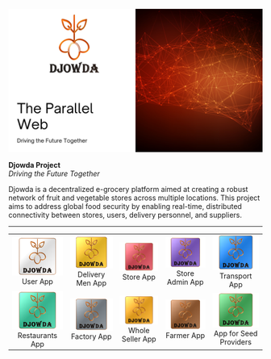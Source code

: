 <!-- Banner Image -->
[![Djowda Project](./Asset/Djowda_Project.png)](https://github.com/Moses-Code-Dev/Djowda-Platform)  

<!-- Project Description -->
**Djowda Project**  
*Driving the Future Together*  

Djowda is a decentralized e-grocery platform aimed at creating a robust network of fruit and vegetable stores across multiple locations. This project aims to address global food security by enabling real-time, distributed connectivity between stores, users, delivery personnel, and suppliers.

---

<!-- Grid of Apps -->
<table>
  <tr>
    <td align="center">
      <a href="https://github.com/Moses-Code-Dev/Djowda-UserApp">
        <img src="./Asset/User_App.png" alt="User App" width="150"/>
      </a>
      <br>User App
    </td>
    <td align="center">
      <a href="https://github.com/Moses-Code-DevDjowda-DeliveryApp">
        <img src="./Asset/Delivery_Men_App.png" alt="Delivery Men App" width="150"/>
      </a>
      <br>Delivery Men App
    </td>
    <td align="center">
      <a href="https://github.com/Moses-Code-Dev/Djowda-StoreApp">
        <img src="./Asset/Store_App.png" alt="Store App" width="150"/>
      </a>
      <br>Store App
    </td>
    <td align="center">
      <a href="https://github.com/Moses-Code-Dev/Djowda-AdminApp">
        <img src="./Asset/Store_Admin_App.png" alt="Store Admin App" width="150"/>
      </a>
      <br>Store Admin App
    </td>
    <td align="center">
      <a href="https://github.com/Moses-Code-Dev/Djowda-TransportApp">
        <img src="./Asset/Transport_App.png" alt="Transport App" width="150"/>
      </a>
      <br>Transport App
    </td>
  </tr>
  <tr>
    <td align="center">
      <a href="https://github.com/Moses-Code-Dev/Djowda-RestaurantsApp">
        <img src="./Asset/Restaurants_App.png" alt="Restaurants App" width="150"/>
      </a>
      <br>Restaurants App
    </td>
    <td align="center">
      <a href="https://github.com/Moses-Code-Dev/Djowda-FactoryApp">
        <img src="./Asset/Factory_App.png" alt="Factory App" width="150"/>
      </a>
      <br>Factory App
    </td>
    <td align="center">
      <a href="https://github.com/Moses-Code-Dev/Djowda-WholesalerApp">
        <img src="./Asset/Whole_Seller_App.png" alt="Whole Seller App" width="150"/>
      </a>
      <br>Whole Seller App
    </td>
    <td align="center">
      <a href="https://github.com/Moses-Code-Dev/Djowda-FarmerApp">
        <img src="./Asset/Farmer_App.png" alt="Farmer App" width="150"/>
      </a>
      <br>Farmer App
    </td>
    <td align="center">
      <a href="https://github.com/Moses-Code-Dev/Djowda-SeedProviderApp">
        <img src="./Asset/App_for_Seed_Providers.png" alt="App for Seed Providers" width="150"/>
      </a>
      <br>App for Seed Providers
    </td>
  </tr>
</table>
